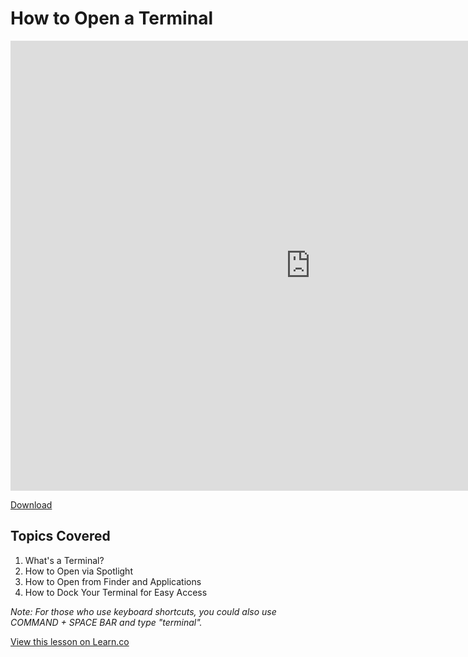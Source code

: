 # How to Open a Terminal

<iframe width="960" height="720" src="https://www.youtube.com/embed/gAdX4koiwv0?rel=0&amp;showinfo=0" frameborder="0" allowfullscreen></iframe>

[Download](http://flatiron-videos.s3.amazonaws.com/ironboard/how-to-open-terminal.mp4)

## Topics Covered

1. What's a Terminal?
2. How to Open via Spotlight
3. How to Open from Finder and Applications
4. How to Dock Your Terminal for Easy Access


*Note: For those who use keyboard shortcuts, you could also use COMMAND + SPACE BAR and type "terminal".*

<a href='https://learn.co/lessons/first-terminal' data-visibility='hidden'>View this lesson on Learn.co</a>
